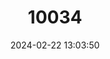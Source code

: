 ---
title: "10034"
category: "Hexolobodon phenax"
draft: false
date: 2024-02-22 13:03:50
languages:
  English: ["Imposter Hutia"]
---